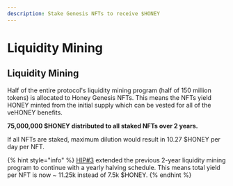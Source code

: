 ```yaml
---
description: Stake Genesis NFTs to receive $HONEY
---
```


# Liquidity Mining

## Liquidity Mining

Half of the entire protocol's liquidity mining program (half of 150 million tokens) is allocated to Honey Genesis NFTs. This means the NFTs yield HONEY minted from the initial supply which can be vested for all of the veHONEY benefits.

**75,000,000 $HONEY distributed to all staked NFTs over 2 years.**

If all NFTs are staked, maximum dilution would result in 10.27 $HONEY per day per NFT.

{% hint style="info" %}
[HIP#3](https://forum.honey.finance/t/hip-3-increased-allocation-of-honey-to-nft-holders/187) extended the previous 2-year liquidity mining program to continue with a yearly halving schedule. This means total yield per NFT is now \~ 11.25k instead of 7.5k $HONEY.
{% endhint %}
